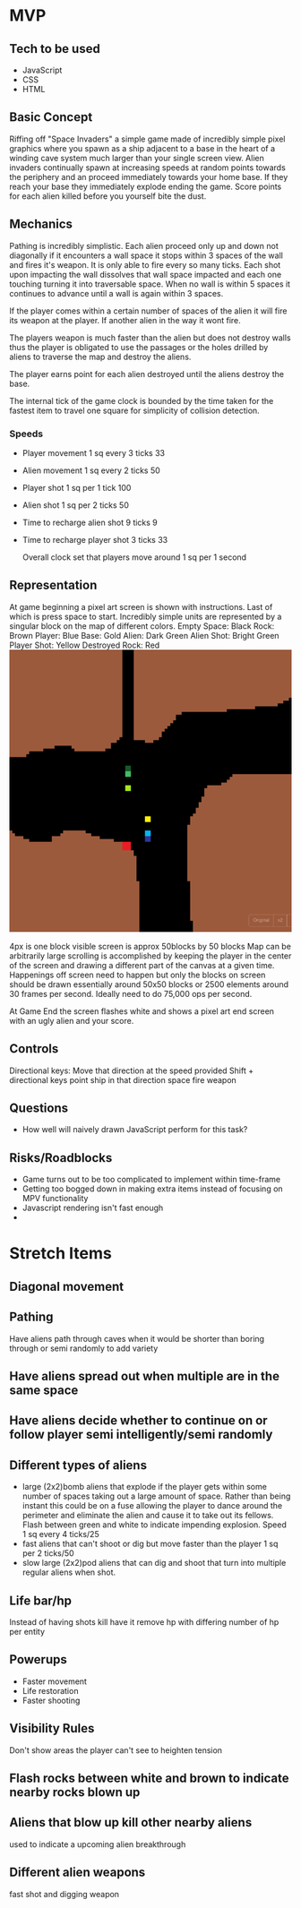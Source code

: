 # MVP

## Tech to be used

-   JavaScript
-   CSS
-   HTML

## Basic Concept

Riffing off \"Space Invaders\" a simple game made of incredibly simple
pixel graphics where you spawn as a ship adjacent to a base in the heart
of a winding cave system much larger than your single screen view. Alien
invaders continually spawn at increasing speeds at random points towards
the periphery and an proceed immediately towards your home base. If they
reach your base they immediately explode ending the game. Score points
for each alien killed before you yourself bite the dust.

## Mechanics

Pathing is incredibly simplistic. Each alien proceed only up and down
not diagonally if it encounters a wall space it stops within 3 spaces of
the wall and fires it\'s weapon. It is only able to fire every so many
ticks. Each shot upon impacting the wall dissolves that wall space
impacted and each one touching turning it into traversable space. When
no wall is within 5 spaces it continues to advance until a wall is again
within 3 spaces.

If the player comes within a certain number of spaces of the alien it
will fire its weapon at the player. If another alien in the way it wont
fire.

The players weapon is much faster than the alien but does not destroy
walls thus the player is obligated to use the passages or the holes
drilled by aliens to traverse the map and destroy the aliens.

The player earns point for each alien destroyed until the aliens destroy
the base.

The internal tick of the game clock is bounded by the time taken for the
fastest item to travel one square for simplicity of collision detection.

### Speeds

-   Player movement 1 sq every 3 ticks 33

-   Alien movement 1 sq every 2 ticks 50

-   Player shot 1 sq per 1 tick 100

-   Alien shot 1 sq per 2 ticks 50

-   Time to recharge alien shot 9 ticks 9

-   Time to recharge player shot 3 ticks 33

    Overall clock set that players move around 1 sq per 1 second

## Representation

At game beginning a pixel art screen is shown with instructions. Last of
which is press space to start. Incredibly simple units are represented
by a singular block on the map of different colors. Empty Space: Black
Rock: Brown Player: Blue Base: Gold Alien: Dark Green Alien Shot: Bright
Green Player Shot: Yellow Destroyed Rock: Red
![](screenshot.png)

4px is one block visible screen is approx 50blocks by 50 blocks Map can
be arbitrarily large scrolling is accomplished by keeping the player in
the center of the screen and drawing a different part of the canvas at a
given time. Happenings off screen need to happen but only the blocks on
screen should be drawn essentially around 50x50 blocks or 2500 elements
around 30 frames per second. Ideally need to do 75,000 ops per second.

At Game End the screen flashes white and shows a pixel art end screen
with an ugly alien and your score.

## Controls

Directional keys: Move that direction at the speed provided Shift +
directional keys point ship in that direction space fire weapon

## Questions

-   How well will naively drawn JavaScript perform for this task?

## Risks/Roadblocks

-   Game turns out to be too complicated to implement within time-frame
-   Getting too bogged down in making extra items instead of focusing on
    MPV functionality
-   Javascript rendering isn\'t fast enough
-   

# Stretch Items

## Diagonal movement

## Pathing

Have aliens path through caves when it would be shorter than boring
through or semi randomly to add variety

## Have aliens spread out when multiple are in the same space

## Have aliens decide whether to continue on or follow player semi intelligently/semi randomly

## Different types of aliens

-   large (2x2)bomb aliens that explode if the player gets within some
    number of spaces taking out a large amount of space. Rather than
    being instant this could be on a fuse allowing the player to dance
    around the perimeter and eliminate the alien and cause it to take
    out its fellows. Flash between green and white to indicate impending
    explosion. Speed 1 sq every 4 ticks/25
-   fast aliens that can\'t shoot or dig but move faster than the player
    1 sq per 2 ticks/50
-   slow large (2x2)pod aliens that can dig and shoot that turn into
    multiple regular aliens when shot.

## Life bar/hp

Instead of having shots kill have it remove hp with differing number of
hp per entity

## Powerups

-   Faster movement
-   Life restoration
-   Faster shooting

## Visibility Rules

Don\'t show areas the player can\'t see to heighten tension

## Flash rocks between white and brown to indicate nearby rocks blown up

## Aliens that blow up kill other nearby aliens

used to indicate a upcoming alien breakthrough

## Different alien weapons

fast shot and digging weapon
